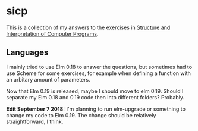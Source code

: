 # sicp

This is a collection of my answers to the exercises in [Structure and Interpretation
of Computer Programs](http://sarabander.github.io/sicp/html).

## Languages

I mainly tried to use Elm 0.18 to answer the questions, but sometimes had to use Scheme for some exercises, for example when defining a function with an arbitary amount of parameters.

Now that Elm 0.19 is released, maybe I should move to elm 0.19. Should I separate my Elm 0.18 and 0.19 code then into different folders? Probably.

**Edit September 7 2018:**
I'm planning to run elm-upgrade or something to change my code to Elm 0.19. The change should be relatively straightforward, I think.